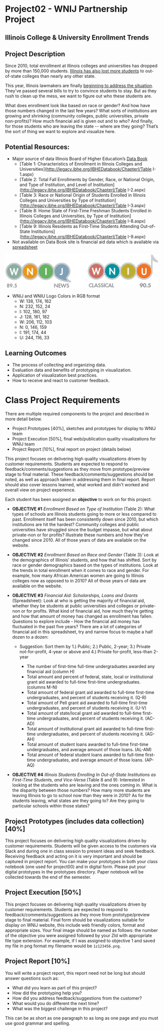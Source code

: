# Project02 - WNIJ Partnership Project
## Illinois College & University Enrollment Trends

## Project Description 
Since 2010, total enrollment at Illinois colleges and universities has dropped by more than 150,000 students. [Illinois has also lost more students](https://www.sj-r.com/news/20170930/getting-out-many-students-leaving-illinois-to-attend-college) to out-of-state colleges than nearly any other state. 

This year, Illinois lawmakers are finally [beginning to address the situation](https://www.chicagotribune.com/news/ct-met-illinois-students-public-universities-20180824-story.html). They’ve passed several bills to try to convince students to stay. But as they rush to clean up the mess, we want to figure out who these students are. 

What does enrollment look like based on race or gender? And how have those numbers changed in the last few years? What sorts of institutions are growing and shrinking (community colleges, public universities, private non-profits)? How much financial aid is given out and to who? And finally, for those students who are leaving the state -- where are they going? That’s the sort of thing we want to explore and visualize here. 

## Potential Resources:

- Major source of data Illinois Board of Higher Education’s [Data Book](http://legacy.ibhe.org/IBHEDatabook/default.aspx)
	- [Table 1: Characteristics of Enrollment in Illinois Colleges and Universities](http://legacy.ibhe.org/IBHEDatabook/ChapterI/Table I-1.aspx)
	- [Table 2: Total Fall Enrollments by Gender, Race, or National Origin, and Type of Institution, and Level of Institution](http://legacy.ibhe.org/IBHEDatabook/ChapterI/Table I-2.aspx)
	- [Table 3: Race or National Origin of Students Enrolled in Illinois Colleges and Universities by Type of Institution](http://legacy.ibhe.org/IBHEDatabook/ChapterI/Table I-3.aspx)
	- [Table 8: Home State of First-Time Freshman Students Enrolled in Illinois Colleges and Universities, by Type of Institution](http://legacy.ibhe.org/IBHEDatabook/ChapterI/Table I-8.aspx)
	- [Table 9: Illinois Residents as First-Time Students Attending Out-of-State Institutions](http://legacy.ibhe.org/IBHEDatabook/ChapterI/Table I-9.aspx)
- Not available on Data Book site is financial aid data which is available via [spreadsheet](http://bit.ly/csci627-project02)

![](logo.png)

- WNIJ and WNIU Logo Colors in RGB format
	- W: 138, 174, 162
	- N: 232, 152, 24
	- I: 102, 180, 97
	- J: 128, 161, 182
	- W: 206, 112, 103
	- N: 0, 146, 159
	- I: 191, 174, 44
	- U: 244, 116, 33

## Learning Outcomes
- The process of collecting and organizing data.
- Evaluation data and benefits of prototyping in visualization.
- Application of visualization best practices.
- How to receive and react to customer feedback.

# Class Project Requirements

There are multiple required components to the project and described in more detail below. 

- Project Prototypes [40%], sketches and prototypes for display to WNIJ team
- Project Execution [50%], final web/publication quality visualizations for WNIJ team
- Project Report [10%], final report on project (details below)

This project focuses on delivering high quality visualizations driven by customer requirements. Students are expected to respond to feedback/comments/suggestions as they move from prototype/preview stage to final material.  These feedback/comments/suggestions should be noted, as well as approach taken in addressing them in final report. Report should also cover lessons learned, what worked and didn't worked and overall view on project experience.

Each student has been assigned an **objective** to work on for this project:

- **OBJECTIVE #1** *Enrollment Based on Type of Institution* (Table 2): What types of schools are Illinois students going to more or less compared to past. Enrollment itself has been consistently down since 2010, but which institutions are hit the hardest? Community colleges and public universities have struggled since the budget impasse, but what about private-non or for profits? Illustrate these numbers and how they’ve changed since 2010. All of those years of data are available on the website. 

- **OBJECTIVE #2** *Enrollment Based on Race and Gender* (Table 3): Look at the demographics of Illinois’ students, and how that has shifted. Sort by race or gender demographics based on the types of institutions. Look at the trends in total enrollment when it comes to race and gender. For example, how many African American women are going to Illinois colleges now as opposed to in 2010? All of those years of data are available on the website.

- **OBJECTIVE #3** *Financial Aid: Scholarships, Loans and Grants* (Spreadsheet): Look at who is getting the majority of financial aid, whether they be students at public universities and colleges or private-non or for profits. What kind of financial aid, how much they’re getting and how that amount of money has changed as enrollment has fallen. Questions to explore include - How the financial aid money has fluctuated in the past five years?
There are a lot of categories of financial aid in this spreadsheet, try and narrow focus to maybe a half dozen to a dozen:
	- Suggestion: Sort them by 1.) Public; 2.) Public, 2-year; 3.) Private not-for-profit, 4-year or above and 4.) Private for-profit, less-than 2-year

		-	The number of first-time full-time undergraduates awarded any financial aid (column H)
		-	Total amount and percent of federal, state, local or institutional grant aid awarded to full-time first-time undergraduates. (columns M-N) 
		-	Total amount of federal grant aid awarded to full-time first-time undergraduates, and percent of students receiving it. (Q-R) 
		-	Total amount of Pell grant aid awarded to full-time first-time undergraduates, and percent of students receiving it. (U-V)
		-	Total amount of state/local grant aid awarded to full-time first-time undergraduates, and percent of students receiving it. (AC-AD) 
		-	Total amount of institutional grant aid awarded to full-time first-time undergraduates, and percent of students receiving it. (AG-AH)
		-	Total amount of student loans awarded to full-time first-time undergraduates, and average amount of those loans. (AL-AM)
		-	Total amount of federal student loans awarded to full-time first-time undergraduates, and average amount of those loans. (AP-AQ)

- **OBJECTIVE #4** *Illinois Students Enrolling In Out-of-State Institutions as First-Time Students, and Vice-Versa* (Table 8 and 9): Interested in looking at the students who are leaving and the ones coming in. What is the disparity between those numbers? How many more students are leaving Illinois to go to school now than they were in 2010? As for the students leaving, what states are they going to? Are they going to particular schools within those states?

## Project Prototypes (includes data collection) [40%]
This project focuses on delivering high quality visualizations driven by customer requirements. Students will be given access to the customers via Slack and during one in class session to present ideas and seek feedback.  Receiving feedback and acting on it is very important and should be captured in project report. You can make your prototypes in both your class notebook (one used for project00) and in digital form.  Please put your digital prototypes in the prototypes directory. Paper notebook will be collected towards the end of the semester.

## Project Execution [50%] 
This project focuses on delivering high quality visualizations driven by customer requirements. Students are expected to respond to feedback/comments/suggestions as they move from prototype/preview stage to final material.  Final form should be visualizations suitable for display on WNIJ website, this include web friendly colors, format and appropriate sizes.  Your final image should be named as follows: the number of the objective you were assigned followed by your ZId with appropriate file type extension. For example, if I was assigned to objective 1 and saved my file in png format my filename would be `1z123456.png`.

## Project Report [10%] 
You will write a project report, this report need not be long but should answer questions such as:

- What did you learn as part of this project?
- How did the prototyping help you?
- How did you address feedback/suggestions from the customer?
- What would you do different the next time?
- What was the biggest challenge in this project? 

This can be as short as one paragraph to as long as one page and you must use good grammar and spelling.

